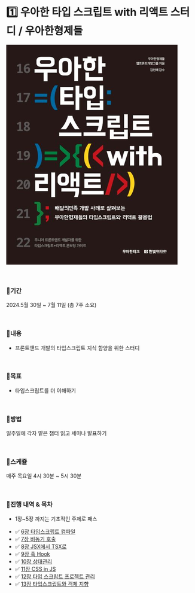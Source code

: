 # 1️⃣ 우아한 타입 스크립트 with 리액트 스터디 / 우아한형제들

![Alt text](9791169211567.jpg)

<br>

### 📍기간

2024.5월 30일 ~ 7월 11일 (총 7주 소요)

<br>

### 📍내용

- 프론트앤드 개발의 타입스크립트 지식 함양을 위한 스터디

<br>

### 📍목표

- 타입스크립트를 더 이해하기

<br>

### 📍방법

일주일에 각자 맡은 챕터 읽고 세미나 발표하기

<br>

### 📍스케쥴

매주 목요일 4시 30분 ~ 5시 30분

<br>

### 📍진행 내역 & 목차

* 1장~5장 까지는 기초적인 주제로 패스

- ✅ [6장 타입스크립트 컴파일](./2주차/6장.md)
- ✅ [7장 비동기 호출](./2주차/7장.md)
- ✅ [8장 JSX에서 TSX로](./)
- ✅ [9장 훅 Hook](./)
- ✅ [10장 상태관리](./)
- ✅ [11장 CSS in JS](./)
- ✅ [12장 타입 스크립트 프로젝트 관리](./)
- ✅ [13장 타입스크립트와 객체 지향](./)  


